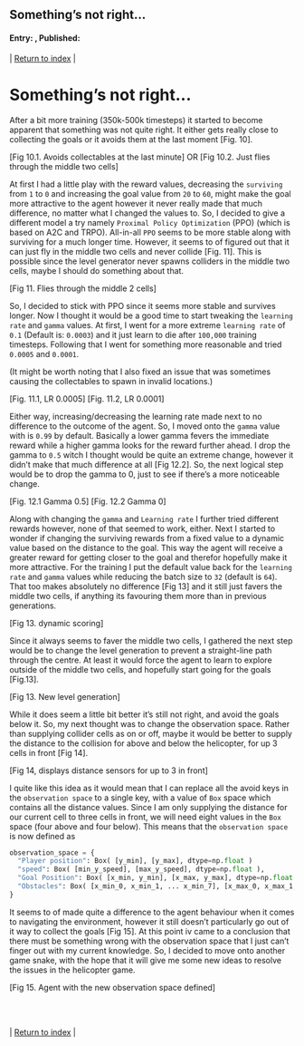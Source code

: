## Something’s not right...
#### Entry: <span id="index"></span>, Published: <span id="published"></span>

<span class="priv_entry" style="display: inline;"></span>
| 
[Return to index](../)
| 
<span class="next_entry" style="display: inline;"></span>


# Something’s not right...

After a bit more training (350k-500k timesteps) it started to become apparent that something was not quite right. It either gets really close to collecting the goals or it avoids them at the last moment [Fig. 10]. 

[Fig 10.1. Avoids collectables at the last minute]
OR
[Fig 10.2. Just flies through the middle two cells]

At first I had a little play with the reward values, decreasing the ``surviving`` from ``1`` to ``0`` and increasing the goal value from ``20`` to ``60``, might make the goal more attractive to the agent however it never really made that much difference, no matter what I changed the values to. So, I decided to give a different model a try namely ``Proximal Policy Optimization`` (PPO) (which is based on A2C and TRPO). All-in-all ``PPO`` seems to be more stable along with surviving for a much longer time. However, it seems to of figured out that it can just fly in the middle two cells and never collide [Fig. 11]. This is possible since the level generator never spawns colliders in the middle two cells, maybe I should do something about that. 

[Fig 11. Flies through the middle 2 cells]

So, I decided to stick with PPO since it seems more stable and survives longer. Now I thought it would be a good time to start tweaking the ``learning rate`` and ``gamma`` values. At first, I went for a more extreme ``learning rate`` of ``0.1`` (Default is: ``0.0003``) and it just learn to die after ``100,000`` training timesteps. Following that I went for something more reasonable and tried ``0.0005`` and ``0.0001``.

(It might be worth noting that I also fixed an issue that was sometimes causing the collectables to spawn in invalid locations.)

[Fig. 11.1, LR 0.0005]
[Fig. 11.2, LR 0.0001]

Either way, increasing/decreasing the learning rate made next to no difference to the outcome of the agent. So, I moved onto the ``gamma`` value with is ``0.99`` by default. Basically a lower gamma fevers the immediate reward while a higher gamma looks for the reward further ahead. I drop the gamma to ``0.5`` witch I thought would be quite an extreme change, however it didn’t make that much difference at all [Fig 12.2]. So, the next logical step would be to drop the gamma to 0, just to see if there’s a more noticeable change. 

[Fig. 12.1 Gamma 0.5]
[Fig. 12.2 Gamma 0]

Along with changing the ``gamma`` and ``Learning rate`` I further tried different rewards however, none of that seemed to work, either. Next I started to wonder if changing the surviving rewards from a fixed value to a dynamic value based on the distance to the goal. This way the agent will receive a greater reward for getting closer to the goal and therefor hopefully make it more attractive. For the training I put the default value back for the ``learning rate`` and ``gamma`` values while reducing the batch size to ``32`` (default is ``64``). That too makes absolutely no difference [Fig 13] and it still just favers the middle two cells, if anything its favouring them more than in previous generations.

[Fig 13. dynamic scoring]

Since it always seems to faver the middle two cells, I gathered the next step would be to change the level generation to prevent a straight-line path through the centre. At least it would force the agent to learn to explore outside of the middle two cells, and hopefully start going for the goals [Fig.13]. 

[Fig 13. New level generation]

While it does seem a little bit better it’s still not right, and avoid the goals below it. So, my next thought was to change the observation space. Rather than supplying collider cells as on or off, maybe it would be better to supply the distance to the collision for above and below the helicopter, for up 3 cells in front [Fig 14].

[Fig 14, displays distance sensors for up to 3 in front]

I quite like this idea as it would mean that I can replace all the avoid keys in the ``observation space`` to a single key, with a value of ``Box`` space which contains all the distance values. Since I am only supplying the distance for our current cell to three cells in front, we will need eight values in the ``Box`` space (four above and four below). This means that the ``observation space`` is now defined as

```python
observation_space = {
  "Player position": Box( [y_min], [y_max], dtype=np.float )
  "speed": Box( [min_y_speed], [max_y_speed], dtype=np.float ),
  "Goal Position": Box( [x_min, y_min], [x_max, y_max], dtype=np.float ), 
  "Obstacles": Box( [x_min_0, x_min_1, ... x_min_7], [x_max_0, x_max_1, ... x_max_7], dtype=np.float )
}
```
It seems to of made quite a difference to the agent behaviour when it comes to navigating the environment, however it still doesn’t particularly go out of it way to collect the goals [Fig 15]. At this point iv came to a conclusion that there must be something wrong with the observation space that I just can’t finger out with my current knowledge. So, I decided to move onto another game snake, with the hope that it will give me some new ideas to resolve the issues in the helicopter game.

[Fig 15. Agent with the new observation space defined]


<br />
<br />

<span class="priv_entry" style="display: inline;"></span>
| 
[Return to index](../)
| 
<span class="next_entry" style="display: inline;"></span>

<br />
<br />

<script>
// Store the entry id and published values in a JS script, to make life easier with updateing links.
entry_id  = 5
published = "18-02-22" 
week = 4

document.getElementById("index").innerHTML = entry_id
document.getElementById("published").innerHTML   = `${published} (Week: ${week})`


next_page = "journal_"+ (entry_id + 1)
priv_page = "journal_"+ (entry_id - 1)

next_links = document.getElementsByClassName("next_entry")
priv_links = document.getElementsByClassName("priv_entry")

// atempt to fetch the next page. 
// if we get an ok responce display the next links, 
// otherwise we have most likely reaced the end.
fetch('./'+next_page+'.html')
    .then (
        responce => {
        if ( responce.ok ) 
            for ( let i in next_links )
                next_links[i].innerHTML = '<a href="./'+next_page+'">Next ></a>'
        }
    )

// only display the priv page link if we have gone past the first page.
// theres no need to fetch the prv page, since we know the min id is 0
if (entry_id > 0)
    for ( let i in priv_links )
        priv_links[i].innerHTML = '<a href="./'+priv_page+'">< Priv</a>'


</script>